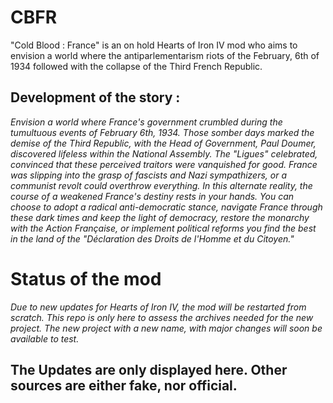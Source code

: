 # CBFR
"Cold Blood : France" is an on hold Hearts of Iron IV mod who aims to envision a world where the antiparlementarism riots of the February, 6th of 1934 followed with the collapse of the Third French Republic.

## Development of the story : 
*Envision a world where France's government crumbled during the tumultuous events of February 6th, 1934. 
Those somber days marked the demise of the Third Republic, with the Head of Government, Paul Doumer, discovered lifeless within the National Assembly. 
The "Ligues" celebrated, convinced that these perceived traitors were vanquished for good. 
France was slipping into the grasp of fascists and Nazi sympathizers, or a communist revolt could overthrow everything. 
In this alternate reality, the course of a weakened France's destiny rests in your hands. You can choose to adopt a radical anti-democratic stance, navigate France through these dark times and keep the light of democracy, restore the monarchy with the Action Française, or implement political reforms you find the best in the land of the "Déclaration des Droits de l'Homme et du Citoyen."*



# Status of the mod

*Due to new updates for Hearts of Iron IV, the mod will be restarted from scratch. This repo is only here to assess the archives needed for the new project. The new project *with a new name, with major changes* will soon be available to test.*

## The Updates are only displayed here. Other sources are either fake, nor official.
